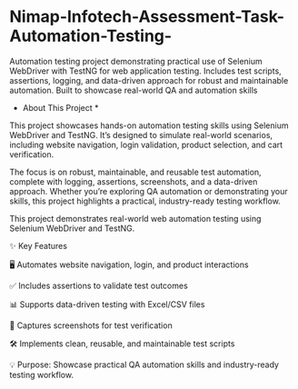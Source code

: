# Nimap-Infotech-Assessment-Task-Automation-Testing-
Automation testing project demonstrating practical use of Selenium WebDriver with TestNG for web application testing. Includes test scripts, assertions, logging, and data-driven approach for robust and maintainable automation. Built to showcase real-world QA and automation skills

* About This Project *

This project showcases hands-on automation testing skills using Selenium WebDriver and TestNG. It’s designed to simulate real-world scenarios, including website navigation, login validation, product selection, and cart verification.

The focus is on robust, maintainable, and reusable test automation, complete with logging, assertions, screenshots, and a data-driven approach. Whether you’re exploring QA automation or demonstrating your skills, this project highlights a practical, industry-ready testing workflow.

This project demonstrates real-world web automation testing using Selenium WebDriver and TestNG.

✨ Key Features

🖥️ Automates website navigation, login, and product interactions

✅ Includes assertions to validate test outcomes

📊 Supports data-driven testing with Excel/CSV files

📸 Captures screenshots for test verification

🛠️ Implements clean, reusable, and maintainable test scripts

💡 Purpose: Showcase practical QA automation skills and industry-ready testing workflow.
